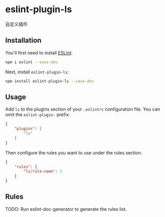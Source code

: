 # eslint-plugin-ls

自定义插件

## Installation

You'll first need to install [ESLint](https://eslint.org/):

```sh
npm i eslint --save-dev
```

Next, install `eslint-plugin-ls`:

```sh
npm install eslint-plugin-ls --save-dev
```

## Usage

Add `ls` to the plugins section of your `.eslintrc` configuration file. You can omit the `eslint-plugin-` prefix:

```json
{
    "plugins": [
        "ls"
    ]
}
```


Then configure the rules you want to use under the rules section.

```json
{
    "rules": {
        "ls/rule-name": 2
    }
}
```

## Rules

<!-- begin auto-generated rules list -->
TODO: Run eslint-doc-generator to generate the rules list.
<!-- end auto-generated rules list -->


